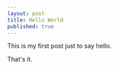 ```yaml
---
layout: post
title: Hello World
published: true
---
```


This is my first post just to say hello.

That's it.